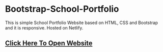 # Bootstrap-School-Portfolio
This is simple School Portfolio Website based on HTML, CSS and Bootstrap  and it is responsive.
Hosted on Netlify.

## [Click Here To Open Website](https://thriving-khapse-4b83c9.netlify.app/)
